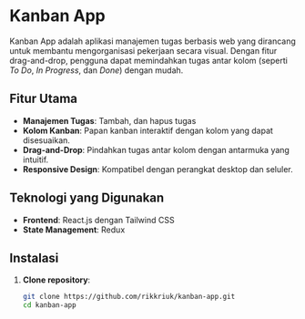 # Kanban App

Kanban App adalah aplikasi manajemen tugas berbasis web yang dirancang untuk membantu mengorganisasi pekerjaan secara visual. Dengan fitur drag-and-drop, pengguna dapat memindahkan tugas antar kolom (seperti *To Do*, *In Progress*, dan *Done*) dengan mudah.  

## Fitur Utama

- **Manajemen Tugas**: Tambah, dan hapus tugas
- **Kolom Kanban**: Papan kanban interaktif dengan kolom yang dapat disesuaikan.
- **Drag-and-Drop**: Pindahkan tugas antar kolom dengan antarmuka yang intuitif.
- **Responsive Design**: Kompatibel dengan perangkat desktop dan seluler.

## Teknologi yang Digunakan

- **Frontend**: React.js dengan Tailwind CSS
- **State Management**: Redux

## Instalasi

1. **Clone repository**:
   ```bash
   git clone https://github.com/rikkriuk/kanban-app.git
   cd kanban-app
